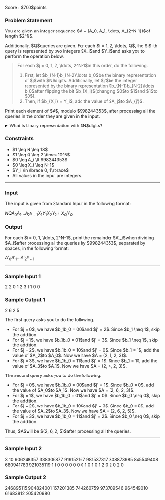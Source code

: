 
<div>

<span>

<span>

<p>
Score : $700$points
</p>

<div>

<section>

### **Problem Statement**

<p>
You are given an integer sequence $A = (A_0, A_1, \ldots, A_{2^N-1})$of length $2^N$.
</p>

<p>
Additionally, $Q$queries are given.
For each $i = 1, 2, \ldots, Q$, the $i$-th query is represented by two integers $X_i$and $Y_i$and asks you to perform the operation below.
</p>

<blockquote>

<p>
For each $j = 0, 1, 2, \ldots, 2^N-1$in this order, do the following.
</p>

<ol>

<li>
First, let $b_{N-1}b_{N-2}\ldots b_0$be the binary representation of $j$with $N$digits. Additionally, let $j'$be the integer represented by the binary representation $b_{N-1}b_{N-2}\ldots b_0$after flipping the bit $b_{X_i}$(changing $0$to $1$and $1$to $0$).
</li>

<li>
Then, if $b_{X_i} = Y_i$, add the value of $A_j$to $A_{j'}$.
</li>

</ol>

</blockquote>

<p>
Print each element of $A$, modulo $998244353$, after processing all the queries in the order they are given in the input.
</p>

<details>

<summary>
What is binary representation with $N$digits?
</summary>

<p>
The binary representation of an non-negative integer $X$($0 \leq X < 2^N$) with $N$digits is the unique sequence $b_{N-1}b_{N-2}\ldots b_0$of length $N$consisting of $0$and $1$that satisfies:

</p>

<ul>

<li>
$\sum_{i = 0}^{N-1} b_i \cdot 2^i = X$.
</li>

</ul>

</details>

</section>

</div>

<div>

<section>

### **Constraints**

<ul>

<li>
$1 \leq N \leq 18$
</li>

<li>
$1 \leq Q \leq 2 \times 10^5$
</li>

<li>
$0 \leq A_i \lt 998244353$
</li>

<li>
$0 \leq X_i \leq N-1$
</li>

<li>
$Y_i \in \lbrace 0, 1\rbrace$
</li>

<li>
All values in the input are integers.
</li>

</ul>

</section>

</div>

---

<div>

<div>

<section>

### **Input**

<p>
The input is given from Standard Input in the following format:
</p>

<div>

$N$$Q$$A_0$$A_1$$\ldots$$A_{2^N-1}$$X_1$$Y_1$$X_2$$Y_2$$\vdots$$X_Q$$Y_Q$
</div>

</section>

</div>

<div>

<section>

### **Output**

<p>
For each $i = 0, 1, \ldots, 2^N-1$, print the remainder $A'_i$when dividing $A_i$after processing all the queries by $998244353$, separated by spaces, in the following format:
</p>

<div>

$A'_0$$A'_1$$\ldots$$A'_{2^N-1}$
</div>

</section>

</div>

</div>

---

<div>

<section>

### **Sample Input 1**

<div>

2 2
0 1 2 3
1 1
0 0

</div>

</section>

</div>

<div>

<section>

### **Sample Output 1**

<div>

2 6 2 5

</div>

<p>
The first query asks you to do the following.
</p>

<ul>

<li>
For $j = 0$, we have $b_1b_0 = 00$and $j' = 2$. Since $b_1 \neq 1$, skip the addition.
</li>

<li>
For $j = 1$, we have $b_1b_0 = 01$and $j' = 3$. Since $b_1 \neq 1$, skip the addition.
</li>

<li>
For $j = 2$, we have $b_1b_0 = 10$and $j' = 0$. Since $b_1 = 1$, add the value of $A_2$to $A_0$. Now we have $A = (2, 1, 2, 3)$.
</li>

<li>
For $j = 3$, we have $b_1b_0 = 11$and $j' = 1$. Since $b_1 = 1$, add the value of $A_3$to $A_1$. Now we have $A = (2, 4, 2, 3)$.
</li>

</ul>

<p>
The second query asks you to do the following.
</p>

<ul>

<li>
For $j = 0$, we have $b_1b_0 = 00$and $j' = 1$. Since $b_0 = 0$, add the value of $A_0$to $A_1$. Now we have $A = (2, 6, 2, 3)$.
</li>

<li>
For $j = 1$, we have $b_1b_0 = 01$and $j' = 0$. Since $b_0 \neq 0$, skip the addition.
</li>

<li>
For $j = 2$, we have $b_1b_0 = 10$and $j' = 3$. Since $b_0 = 0$, add the value of $A_2$to $A_3$. Now we have $A = (2, 6, 2, 5)$.
</li>

<li>
For $j = 3$, we have $b_1b_0 = 11$and $j' = 2$. Since $b_0 \neq 0$, skip the addition.
</li>

</ul>

<p>
Thus, $A$will be $(2, 6, 2, 5)$after processing all the queries.
</p>

</section>

</div>

---

<div>

<section>

### **Sample Input 2**

<div>

3 10
606248357 338306877 919152167 981537317 808873985 845549408 680941783 921035119
1 1
0 0
0 0
0 0
0 1
0 1
0 1
2 0
2 0
2 0

</div>

</section>

</div>

<div>

<section>

### **Sample Output 2**

<div>

246895115 904824001 157201385 744260759 973709546 964549010 61683812 205420980

</div>

</section>

</div>

</span>

</span>

</div>
